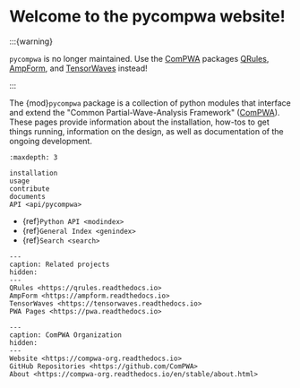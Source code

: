 # Welcome to the pycompwa website!

<!-- cspell:ignore genindex modindex -->

:::{warning}

`pycompwa` is no longer maintained. Use the
[ComPWA](https://compwa-org.rtfd.io) packages [QRules](https://qrules.rtfd.io),
[AmpForm](https://ampform.rtfd.io), and
[TensorWaves](https://tensorwaves.rtfd.io) instead!

:::

The {mod}`pycompwa` package is a collection of python modules that interface
and extend the "Common Partial-Wave-Analysis Framework"
([ComPWA](https://github.com/ComPWA/ComPWA)). These pages provide information
about the installation, how-tos to get things running, information on the
design, as well as documentation of the ongoing development.

```{toctree}
:maxdepth: 3

installation
usage
contribute
documents
API <api/pycompwa>
```

- {ref}`Python API <modindex>`
- {ref}`General Index <genindex>`
- {ref}`Search <search>`

```{toctree}
---
caption: Related projects
hidden:
---
QRules <https://qrules.readthedocs.io>
AmpForm <https://ampform.readthedocs.io>
TensorWaves <https://tensorwaves.readthedocs.io>
PWA Pages <https://pwa.readthedocs.io>
```

```{toctree}
---
caption: ComPWA Organization
hidden:
---
Website <https://compwa-org.readthedocs.io>
GitHub Repositories <https://github.com/ComPWA>
About <https://compwa-org.readthedocs.io/en/stable/about.html>
```
